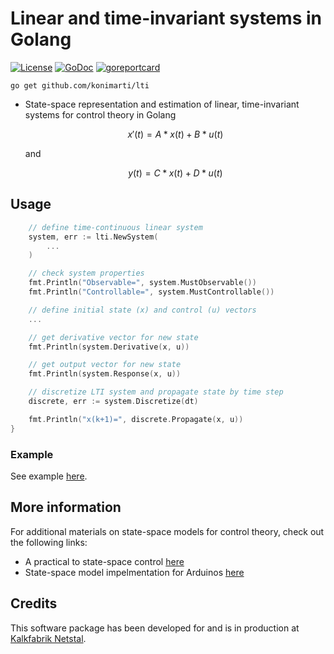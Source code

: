 # Linear and time-invariant systems in Golang 

[![License](http://img.shields.io/badge/license-MIT-red.svg?style=flat)](https://github.com/konimarti/lti/blob/master/LICENSE)
[![GoDoc](https://godoc.org/github.com/konimarti/observer?status.svg)](https://godoc.org/github.com/konimarti/lti)
[![goreportcard](https://goreportcard.com/badge/github.com/konimarti/observer)](https://goreportcard.com/report/github.com/konimarti/lti)

```go get github.com/konimarti/lti```

* State-space representation and estimation of linear, time-invariant systems for control theory in Golang

	```math
	 x'(t) = A * x(t) + B * u(t)
	```
	 and
	```math
	 y(t)  = C * x(t) + D * u(t)
	```


## Usage
```go
	// define time-continuous linear system
	system, err := lti.NewSystem(
		...
	)

	// check system properties
	fmt.Println("Observable=", system.MustObservable())
	fmt.Println("Controllable=", system.MustControllable())

	// define initial state (x) and control (u) vectors
	...

	// get derivative vector for new state
	fmt.Println(system.Derivative(x, u))

	// get output vector for new state
	fmt.Println(system.Response(x, u))

	// discretize LTI system and propagate state by time step 
	discrete, err := system.Discretize(dt)

	fmt.Println("x(k+1)=", discrete.Propagate(x, u))
}
```

### Example

See example [here](example/lti.go).

## More information

For additional materials on state-space models for control theory, check out the following links:
* A practical to state-space control [here](https://github.com/calcmogul/state-space-guide)
* State-space model impelmentation for Arduinos [here](https://github.com/tomstewart89/StateSpaceControl)

## Credits

This software package has been developed for and is in production at [Kalkfabrik Netstal](http://www.kfn.ch/en).
